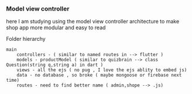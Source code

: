 

### Model view controller

here I am studying using the model view controller architecture to make shop app more modular and easy to read


Folder hierarchy

    main
        controllers - ( similar to named routes in --> flutter )
        models - productModel ( similar to quizbrain --> class Question(string q,string a) in dart )
        views - all the ejs ( no pug , I love the ejs ablity to embed js)
        data - no database , so broke ( maybe mongoose or firebase next time)
        routes - need to find better name ( admin,shope --> .js)


